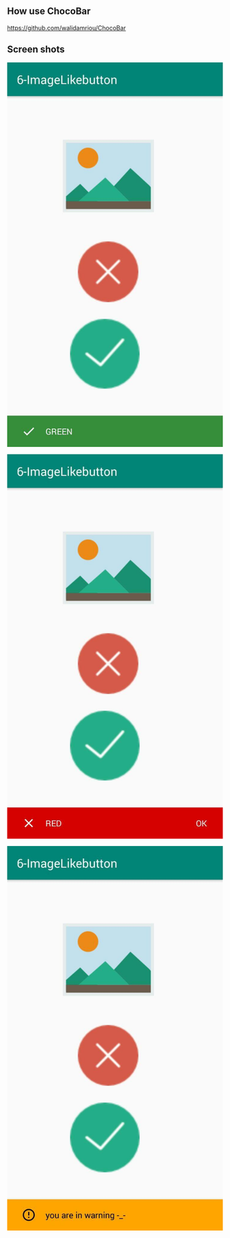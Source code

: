
## How use ChocoBar
<a href="https://github.com/walidamriou/ChocoBar
"> https://github.com/walidamriou/ChocoBar
</a>


## Screen shots

![](https://github.com/walidamriou/AndroidExamples/blob/master/Widgets-Basics/6-ImageLikebutton/1.jpg)

![](https://github.com/walidamriou/AndroidExamples/blob/master/Widgets-Basics/6-ImageLikebutton/2.jpg)

![](https://github.com/walidamriou/AndroidExamples/blob/master/Widgets-Basics/6-ImageLikebutton/3.jpg)
